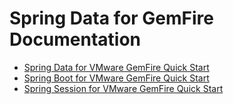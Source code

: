 # Spring Data for GemFire Documentation

*   [Spring Data for VMware GemFire Quick Start](data.html)
*   [Spring Boot for VMware GemFire Quick Start](boot.html)
*   [Spring Session for VMware GemFire Quick Start](session.html)
